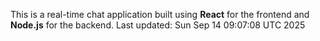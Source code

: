 This is a real-time chat application built using **React** for the frontend and **Node.js** for the backend.
Last updated: Sun Sep 14 09:07:08 UTC 2025
